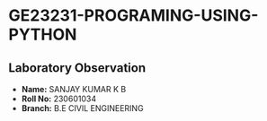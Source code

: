 # GE23231-PROGRAMING-USING-PYTHON
## Laboratory Observation
- **Name:** SANJAY KUMAR K B
- **Roll No:** 230601034
- **Branch:** B.E CIVIL ENGINEERING
